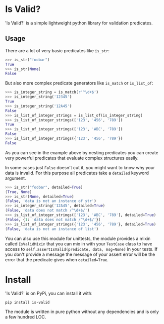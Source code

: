 # Is Valid?
'Is Valid?' is a simple lightweight python library for validation predicates.

## Usage
There are a lot of very basic predicates like `is_str`:
```python
>>> is_str("foobar")
True
>>> is_str(None)
False
```
But also more complex predicate generators like `is_match` or `is_list_of`:
```python
>>> is_integer_string = is_match(r'^\d+$')
>>> is_integer_string('12345')
True
>>> is_integer_string('12A45')
False
>>> is_list_of_integer_strings = is_list_of(is_integer_string)
>>> is_list_of_integer_strings(['123', '456', '789'])
True
>>> is_list_of_integer_strings(['123', 'ABC', '789'])
False
>>> is_list_of_integer_strings({'123', '456', '789'})
False
```
As you can see in the example above by nesting predicates you can create very
powerful predicates that evaluate complex structures easily.

In some cases just `False` doesn't cut it, you might want to know why
your data is invalid. For this purpose all predicates take a `detailed`
keyword argument.
```python
>>> is_str("foobar", detailed=True)
(True, None)
>>> is_str(None, detailed=True)
(False, 'data is not an instance of str')
>>> is_integer_string('12A45', detailed=True)
(False, 'data does not match /^\d+$/')
>>> is_list_of_integer_strings(['123', 'ABC', '789'], detailed=True)
(False, {1: 'data does not match /^\d+$/'})
>>> is_list_of_integer_strings({'123', '456', '789'}, detailed=True)
(False, 'data is not an instance of list')
```
You can also use this module for unittests, the module provides a mixin called
`IsValidMixin` that you can mix in with your `TestCase` class to have access to
`self.assertIsValid(predicate, data, msg=None)` in your tests. If you don't
provide a message the message of your assert error will be the error that the
predicate gives when `detailed=True`.

# Install
'Is Valid?' is on PyPi, you can install it with:
```
pip install is-valid
```
The module is written in pure python without any dependencies and is only a few
hundred LOC.
